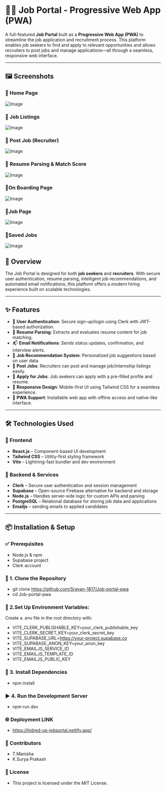 # 🧑‍💼 Job Portal - Progressive Web App (PWA)

A full-featured **Job Portal** built as a **Progressive Web App (PWA)** to streamline the job application and recruitment process. This platform enables job seekers to find and apply to relevant opportunities and allows recruiters to post jobs and manage applications—all through a seamless, responsive web interface.

---
## 🖼️ Screenshots

### 🔹 Home Page 
![Image](https://github.com/user-attachments/assets/05b5d466-2fc3-4a37-a902-dc36040b51d2)

### 🔹 Job Listings
![Image](https://github.com/user-attachments/assets/69d6da7e-754c-4f3d-8081-420cce9b391e)

### 🔹 Post Job (Recruiter)
![Image](https://github.com/user-attachments/assets/a0ff1f46-d8fc-4321-b305-400b9001ec30)

### 🔹 Resume Parsing & Match Score
![Image](https://github.com/user-attachments/assets/8b7d5938-ca52-446a-8457-68d8744dd0a8)

### 🔹On Boarding Page
![Image](https://github.com/user-attachments/assets/f49be9da-bb3c-465f-8859-725eda36d691)

### 🔹Job Page
![Image](https://github.com/user-attachments/assets/3f11d5d9-8a1f-4e4f-870e-5bb37166e7ea)

### 🔹Saved Jobs
![Image](https://github.com/user-attachments/assets/b66e7972-a1fe-48ff-8ffc-a37987fad389)



## 🚀 Overview

The Job Portal is designed for both **job seekers** and **recruiters**. With secure user authentication, resume parsing, intelligent job recommendations, and automated email notifications, this platform offers a modern hiring experience built on scalable technologies.

---

## ✨ Features

- 🔐 **User Authentication**: Secure sign-up/login using Clerk with JWT-based authorization.
- 📄 **Resume Parsing**: Extracts and evaluates resume content for job matching.
- 📬 **Email Notifications**: Sends status updates, confirmation, and interview alerts.
- 🧠 **Job Recommendation System**: Personalized job suggestions based on user data.
- 💼 **Post Jobs**: Recruiters can post and manage job/internship listings easily.
- 📝 **Apply for Jobs**: Job seekers can apply with a pre-filled profile and resume.
- 📱 **Responsive Design**: Mobile-first UI using Tailwind CSS for a seamless experience.
- 🔄 **PWA Support**: Installable web app with offline access and native-like interface.

---

## 🛠️ Technologies Used

### 🔹 Frontend
- **React.js** – Component-based UI development
- **Tailwind CSS** – Utility-first styling framework
- **Vite** – Lightning-fast bundler and dev environment

### 🔹 Backend & Services
- **Clerk** – Secure user authentication and session management
- **Supabase** – Open-source Firebase alternative for backend and storage
- **Node.js** – Handles server-side logic for custom APIs and parsing
- **PostgreSQL** – Relational database for storing job data and applications
-  **Emailjs** – sending emails to applied candidates

---

## 📦 Installation & Setup

### ✅ Prerequisites
- Node.js & npm
- Supabase project
- Clerk account

### 🔧 1. Clone the Repository

- git clone https://github.com/Sravan-1817/Job-portal-pwa
- cd Job-portal-pwa

### 🔧 2.Set Up Environment Variables: 
Create a .env file in the root directory with:

- VITE_CLERK_PUBLISHABLE_KEY=your_clerk_publishable_key
- VITE_CLERK_SECRET_KEY=your_clerk_secret_key
- VITE_SUPABASE_URL=https://your-project.supabase.co
- VITE_SUPABASE_ANON_KEY=your_anon_key
- VITE_EMAILJS_SERVICE_ID
- VITE_EMAILJS_TEMPLATE_ID
- VITE_EMAILJS_PUBLIC_KEY
### 🔧 3. Install Dependencies
- npm install
### ▶️ 4. Run the Development Server
- npm run dev
### 🌐 Deployment LINK
 - https://hidred-up-jobportal.netlify.app/
### 🙌 Contributors
- T.Manisha
- K.Surya Prakash

### 📝 License
- This project is licensed under the MIT License.


